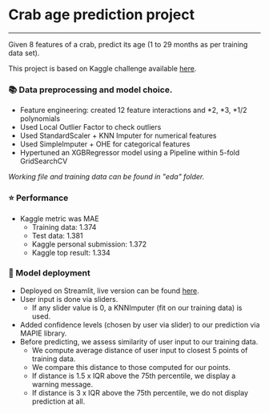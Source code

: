 
# Crab age prediction project
***
Given 8 features of a crab, predict its age (1 to 29 months as per training data set).

This project is based on Kaggle challenge available [here](https://www.kaggle.com/competitions/playground-series-s3e16/overview).

###  📚 **Data preprocessing and model choice.**
* Feature engineering: created 12 feature interactions and *2, *3, *1/2 polynomials
* Used Local Outlier Factor to check outliers
* Used StandardScaler + KNN Imputer for numerical features
* Used SimpleImputer + OHE for categorical features
* Hypertuned an XGBRegressor model using a Pipeline within 5-fold GridSearchCV

*Working file and training data can be found in "eda" folder.*

### ⭐️ Performance
* Kaggle metric was MAE
  * Training data: 1.374
  * Test data: 1.381
  * Kaggle personal submission: 1.372
  * Kaggle top result: 1.334

### 🚀 Model deployment
* Deployed on Streamlit, live version can be found [here](https://crab-ages-prediction.streamlit.app/).
* User input is done via sliders.
  * If any slider value is 0, a KNNImputer (fit on our training data) is used.
* Added confidence levels (chosen by user via slider) to our prediction via MAPIE library.
* Before predicting, we assess similarity of user input to our training data.
  * We compute average distance of user input to closest 5 points of training data.
  * We compare this distance to those computed for our points.
  * If distance is 1.5 x IQR above the 75th percentile, we display a warning message.
  * If distance is 3 x IQR above the 75th percentile, we do not display prediction at all.